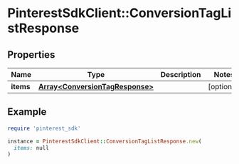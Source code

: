 # PinterestSdkClient::ConversionTagListResponse

## Properties

| Name | Type | Description | Notes |
| ---- | ---- | ----------- | ----- |
| **items** | [**Array&lt;ConversionTagResponse&gt;**](ConversionTagResponse.md) |  | [optional] |

## Example

```ruby
require 'pinterest_sdk'

instance = PinterestSdkClient::ConversionTagListResponse.new(
  items: null
)
```

